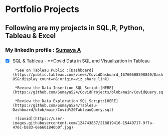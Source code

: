 # Portfolio Projects 

## Following are my projects in SQL,R, Python, Tableau & Excel
### **My linkedln profile** : [Sumaya A](https://www.linkedin.com/in/sumaya-abdullathif)
- [x] SQL & Tableau -
     **Covid Data in SQL and Visualization in Tableau
     
       *See on Tableau Public :[Dashboard](https://public.tableau.com/views/CovidDasboard_16760608598840/Dashboard1?:language=en-US&:display_count=n&:origin=viz_share_link)
       
       *Review the Data Insertion SQL Script:[HERE](https://github.com/Sumaya524/CovidProjects/blob/main/CovidQuery.sql)
       
       *Review the Data Exploration SQL Script:[HERE](https://github.com/Sumaya524/Tableau-Dashboard/blob/main/Covid%20TableauQuery.sql)
       
       ![covid](https://user-images.githubusercontent.com/124743857/218819416-15449717-9f7a-470c-b883-6e6601840b0f.jpg)


       
    








